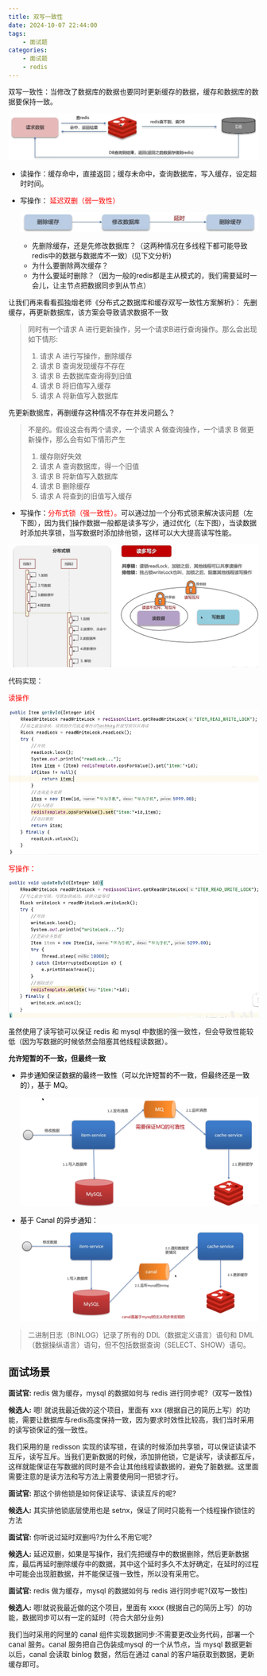 ```yaml
---
title: 双写一致性
date: 2024-10-07 22:44:00
tags:
    - 面试题
categories:
    - 面试题
    - redis
---
```


双写一致性：当修改了数据库的数据也要同时更新缓存的数据，缓存和数据库的数据要保持一致。

![](../../../../images/Java/面试题/redis/9.png)

+ 读操作：缓存命中，直接返回；缓存未命中，查询数据库，写入缓存，设定超时时间。
+ 写操作：<font style="color:rgb(255, 0, 1);"> 延迟双删（弱一致性）</font>

    ![](../../../../images/Java/面试题/redis/10.png)


  - 先删除缓存，还是先修改数据库？（这两种情况在多线程下都可能导致redis中的数据与数据库不一致）(见下文分析)
  - 为什么要删除两次缓存？
  - 为什么要延时删除？（因为一般的redis都是主从模式的，我们需要延时一会儿，让主节点把数据同步到从节点）


让我们再来看看孤独烟老师《分布式之数据库和缓存双写一致性方案解析》：
先删缓存，再更新数据库，该方案会导致请求数据不一致
> 同时有一个请求 A 进行更新操作，另一个请求B进行查询操作。那么会出现如下情形:
> 1) 请求 A 进行写操作，删除缓存
> 2) 请求 B 查询发现缓存不存在
> 3) 请求 B 去数据库查询得到旧值
> 4) 请求 B 将旧值写入缓存
> 5) 请求 A 将新值写入数据库

先更新数据库，再删缓存这种情况不存在并发问题么？

> 不是的。假设这会有两个请求，一个请求 A 做查询操作，一个请求 B 做更新操作，那么会有如下情形产生
> 1) 缓存刚好失效
> 2) 请求 A 查询数据库，得一个旧值
> 3) 请求 B 将新值写入数据库
> 4) 请求 B 删除缓存
> 5) 请求 A 将查到的旧值写入缓存

+ 写操作：<font style="color:rgb(255, 0, 1);">分布式锁（强一致性）。</font>可以通过加一个分布式锁来解决该问题（左下图），因为我们操作数据一般都是读多写少，通过优化（左下图），当读数据时添加共享锁，当写数据时添加排他锁，这样可以大大提高读写性能。

![](../../../../images/Java/面试题/redis/11.png)

代码实现：

<font style="color:rgb(255, 0, 1);">读操作</font>

![](../../../../images/Java/面试题/redis/12.png)

<font style="color:rgb(255, 0, 1);">写操作：</font>

![](../../../../images/Java/面试题/redis/13.png)

虽然使用了读写锁可以保证 redis 和 mysql 中数据的强一致性，但会导致性能较低（因为写数据的时候依然会阻塞其他线程读数据）。



**允许短暂的不一致，但最终一致**

+ <font style="color:rgb(0, 0, 0);">异步通知保证数据的最终一致性（可以允许短暂的不一致，但最终还是一致的），基于 MQ。</font>

    ![](../../../../images/Java/面试题/redis/14.png)

+ <font style="color:rgb(0, 0, 0);">基于 Canal 的异步通知：</font>
    ![](../../../../images/Java/面试题/redis/15.png)

> 二进制日志（BINLOG）记录了所有的 DDL（数据定义语言）语句和 DML（数据操纵语言）语句，但不包括数据查询（SELECT、SHOW）语句。


## 面试场景

**面试官:** redis 做为缓存，mysql 的数据如何与 redis 进行同步呢?（双写一致性)

**候选人:** 嗯! 就说我最近做的这个项目，里面有 xxx (根据自己的简历上写）的功能，需要让数据库与redis高度保持一致，因为要求时效性比较高，我们当时采用的读写锁保证的强一致性。

我们采用的是 redisson 实现的读写锁，在读的时候添加共享锁，可以保证读读不互斥，读写互斥。当我们更新数据的时候，添加排他锁，它是读写，读读都互斥，这样就能保证在写数据的同时是不会让其他线程读数据的，避免了脏数据。这里面需要注意的是读方法和写方法上需要使用同一把锁才行。

**面试官:** 那这个排他锁是如何保证读写、读读互斥的呢?

**候选人:** 其实排他锁底层使用也是 setnx，保证了同时只能有一个线程操作锁住的方法

**面试官:** 你听说过延时双删吗?为什么不用它呢?

**候选人:** 延迟双删，如果是写操作，我们先把缓存中的数据删除，然后更新数据库，最后再延时删除缓存中的数据，其中这个延时多久不太好确定，在延时的过程中可能会出现脏数据，并不能保证强一致性，所以没有采用它。

**面试官:** redis 做为缓存，mysql 的数据如何与 redis 进行同步呢?(双写一致性)

**候选人:** 嗯!就说我最近做的这个项目，里面有 xxxx (根据自己的简历上写）的功能，数据同步可以有一定的延时（符合大部分业务)

我们当时采用的阿里的 canal 组件实现数据同步:不需要更改业务代码，部署一个 canal 服务。canal 服务把自己伪装成mysql 的一个从节点，当 mysql 数据更新以后，canal 会读取 binlog 数据，然后在通过 canal 的客户端获取到数据，更新缓存即可。